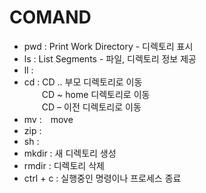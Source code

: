 # COMAND
 - pwd : Print Work Directory - 디렉토리 표시 <br>
 - ls : List Segments - 파일, 디렉토리 정보 제공<br>
 - ll : <br>
 - cd : CD .. 부모 디렉토리로 이동 <br>
　　CD ~ home 디렉토리로 이동<br>
　　CD – 이전 디렉토리로 이동<br>
 - mv :　move <br>
 - zip : <br>
 - sh : <br>
 - mkdir : 새 디렉토리 생성<br>
 - rmdir : 디렉토리 삭제<br>
 - ctrl + c : 실행중인 명령이나 프로세스 종료
 
 
 
